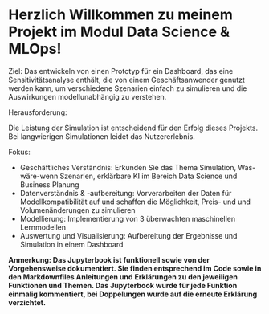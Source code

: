 # Herzlich Willkommen zu meinem Projekt im Modul Data Science & MLOps!


Ziel:
Das entwickeln von einen Prototyp für ein Dashboard, das eine Sensitivitätsanalyse enthält, die von einem Geschäftsanwender genutzt werden kann, um
verschiedene Szenarien einfach zu simulieren und die Auswirkungen modellunabhängig zu verstehen.

Herausforderung: 

Die Leistung der Simulation ist entscheidend für den Erfolg dieses Projekts. Bei langwierigen Simulationen leidet das Nutzererlebnis.

Fokus: 
- Geschäftliches Verständnis: Erkunden Sie das Thema Simulation, Was-wäre-wenn
Szenarien, erklärbare KI im Bereich Data Science und Business
Planung
- Datenverständnis & -aufbereitung: Vorverarbeiten der Daten für
Modellkompatibilität auf und schaffen die Möglichkeit, Preis- und
und Volumenänderungen zu simulieren
- Modellierung: Implementierung von 3 überwachten maschinellen Lernmodellen
- Auswertung und Visualisierung: Aufbereitung der Ergebnisse und
Simulation in einem Dashboard

**Anmerkung: Das Jupyterbook ist funktionell sowie von der Vorgehensweise dokumentiert.
Sie finden entsprechend im Code sowie in den Markdownfiles Anleitungen und Erklärungen zu den jeweiligen Funktionen und Themen.
Das Jupyterbook wurde für jede Funktion einmalig kommentiert, bei Doppelungen wurde auf die erneute Erklärung verzichtet.**

```{tableofcontents}
```

